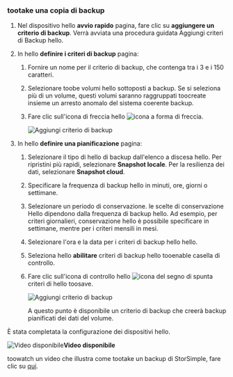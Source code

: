 <!--author=alkohli last changed: 9/17/15-->

### <a name="tootake-a-backup"></a>tootake una copia di backup
1. Nel dispositivo hello **avvio rapido** pagina, fare clic su **aggiungere un criterio di backup**. Verrà avviata una procedura guidata Aggiungi criteri di Backup hello. 
2. In hello **definire i criteri di backup** pagina:
   
   1. Fornire un nome per il criterio di backup, che contenga tra i 3 e i 150 caratteri.
   2. Selezionare toobe volumi hello sottoposti a backup. Se si seleziona più di un volume, questi volumi saranno raggruppati toocreate insieme un arresto anomalo del sistema coerente backup.
   3. Fare clic sull'icona di freccia hello ![icona a forma di freccia](./media/storsimple-take-backup/HCS_ArrowIcon-include.png). 
      
      ![Aggiungi criterio di backup](./media/storsimple-take-backup/HCS_AddBackupPolicyWizard1M-include.png)
3. In hello **definire una pianificazione** pagina:
   
   1. Selezionare il tipo di hello di backup dall'elenco a discesa hello. Per ripristini più rapidi, selezionare **Snapshot locale**. Per la resilienza dei dati, selezionare **Snapshot cloud**.
   2. Specificare la frequenza di backup hello in minuti, ore, giorni o settimane.
   3. Selezionare un periodo di conservazione. le scelte di conservazione Hello dipendono dalla frequenza di backup hello. Ad esempio, per criteri giornalieri, conservazione hello è possibile specificare in settimane, mentre per i criteri mensili in mesi.
   4. Selezionare l'ora e la data per i criteri di backup hello hello.
   5. Seleziona hello **abilitare** criteri di backup hello tooenable casella di controllo. 
   6. Fare clic sull'icona di controllo hello ![icona del segno di spunta](./media/storsimple-take-backup/HCS_CheckIcon-include.png) criteri di hello toosave.
      
      ![Aggiungi criterio di backup](./media/storsimple-take-backup/HCS_AddBackupPolicyWizard2M-include.png)
      
      A questo punto è disponibile un criterio di backup che creerà backup pianificati dei dati del volume.

È stata completata la configurazione dei dispositivi hello. 

![Video disponibile](./media/storsimple-take-backup/Video_icon.png)**Video disponibile**

toowatch un video che illustra come tootake un backup di StorSimple, fare clic su [qui](https://azure.microsoft.com/documentation/videos/take-a-storsimple-backup/).

